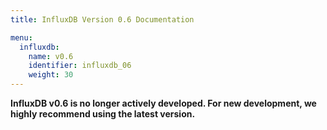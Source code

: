 ```yaml
---
title: InfluxDB Version 0.6 Documentation

menu:
  influxdb:
    name: v0.6
    identifier: influxdb_06
    weight: 30
---
```


__InfluxDB v0.6 is no longer actively developed. For new development, we highly recommend using the latest version.__
